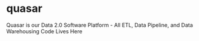 # quasar
Quasar is our Data 2.0 Software Platform - All ETL, Data Pipeline, and Data Warehousing Code Lives Here

